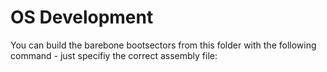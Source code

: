# OS Development

You can build the barebone bootsectors from this folder with the following command - just specifiy the correct assembly file:

